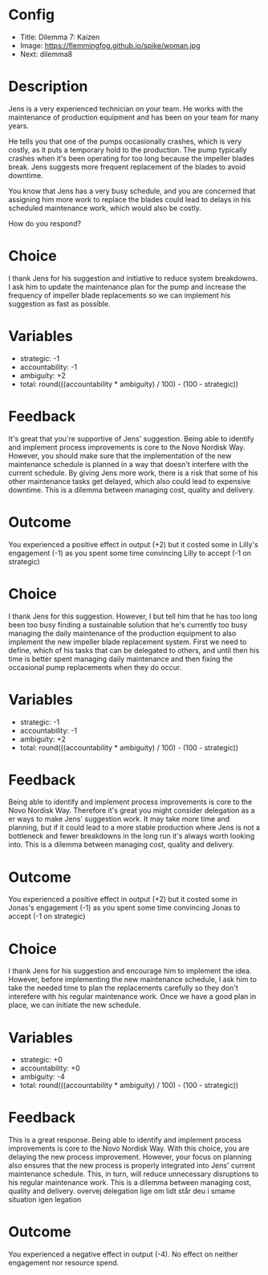 # Config
 - Title: Dilemma 7: Kaizen
 - Image: https://flemmingfog.github.io/spike/woman.jpg
 - Next: dilemma8

# Description
Jens is a very experienced technician on your team. He works with the maintenance of production equipment and has been on your team for many years.

He tells you that one of the pumps occasionally crashes, which is very costly, as it puts a temporary hold to the production. The pump typically crashes when it's been operating for too long because the impeller blades break. Jens suggests more frequent replacement of the blades to avoid downtime.

You know that Jens has a very busy schedule, and you are concerned that assigning him more work to replace the blades could lead to delays in his scheduled maintenance work, which would also be costly. 

How do you respond?

# Choice
I thank Jens for his suggestion and initiative to reduce system breakdowns. I ask him to update the maintenance plan for the pump and increase the frequency of impeller blade replacements so we can implement his suggestion as fast as possible.  

# Variables
 - strategic: -1
 - accountability: -1
 - ambiguity: +2
 - total: round(((accountability * ambiguity) / 100) - (100 - strategic))

# Feedback

It's great that you're supportive of Jens' suggestion. Being able to identify and implement process improvements is core to the Novo Nordisk Way. However, you should make sure that the implementation of the new maintenance schedule is planned in a way that doesn't interfere with the current schedule. By giving Jens more work, there is a risk that some of his other maintenance tasks get delayed, which also could lead to expensive downtime. This is a dilemma between managing cost, quality and delivery.

# Outcome

You experienced a positive effect in output (+2) but it costed some in Lilly's engagement (-1) as you spent some time convincing Lilly to accept (-1 on strategic) 


# Choice
I thank Jens for this suggestion. However, I but tell him that he has too long been too busy finding a sustainable solution that he's currently too busy managing the daily maintenance of the production equipment to also implement the new impeller blade replacement system. First we need to define, which of his tasks that can be delegated to others, and until then his time is better spent managing daily maintenance and then fixing the occasional pump replacements when they do occur. 

# Variables
 - strategic: -1
 - accountability: -1
 - ambiguity: +2
 - total: round(((accountability * ambiguity) / 100) - (100 - strategic))

# Feedback
Being able to identify and implement process improvements is core to the Novo Nordisk Way. Therefore it's great you might consider delegation as a er ways to make Jens' suggestion work. It may take more time and planning, but if it could lead to a more stable production where Jens is not a bottleneck and fewer breakdowns in the long run it's always worth looking into. This is a dilemma between managing cost, quality and delivery. 

# Outcome

You experienced a positive effect in output (+2) but it costed some in Jonas's engagement (-1) as you spent some time convincing Jonas to accept (-1 on strategic) 



# Choice
I thank Jens for his suggestion and encourage him to implement the idea. However, before implementing the new maintenance schedule, I ask him to take the needed time to plan the replacements carefully so they don't interefere with his regular maintenance work. Once we have a good plan in place, we can initiate the new schedule.

# Variables
 - strategic: +0
 - accountability: +0
 - ambiguity: -4
 - total: round(((accountability * ambiguity) / 100) - (100 - strategic))

# Feedback
 This is a great response. Being able to identify and implement process improvements is core to the Novo Nordisk Way. With this choice, you are delaying the new process improvement. However, your focus on planning also ensures that the new process is properly integrated into Jens' current maintenance schedule. This, in turn, will reduce unnecessary disruptions to his regular maintenance work. This is a dilemma between managing cost, quality and delivery. overvej delegation lige om lidt står deu i smame situation igen legation


# Outcome

You experienced a negative effect in output (-4). No effect on neither engagement nor resource spend. 




